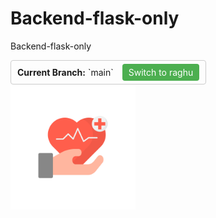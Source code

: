 # Backend-flask-only
Backend-flask-only

<div style="border: 1px solid #ccc; border-radius: 4px; padding: 10px; display: inline-block;">
  <span style="font-weight: bold;">Current Branch:</span>
  <span>`main`</span>
  <a href="https://github.com/9394113857/Backend-flask-only/tree/raghu" style="text-decoration: none; margin-left: 10px;">
    <span style="background-color: #4CAF50; color: white; padding: 5px 10px; border-radius: 4px;">Switch to raghu</span>
  </a>
</div>

<br>

<a href="https://github.com/9394113857/Backend-flask-only/tree/raghu">
  <img src="https://raw.githubusercontent.com/9394113857/Backend-flask-only/raghu/docs/png%20files/%E2%80%94Pngtree%E2%80%94healthcare_8624505.png" alt="Healthcare Logo" width="200">
</a>
